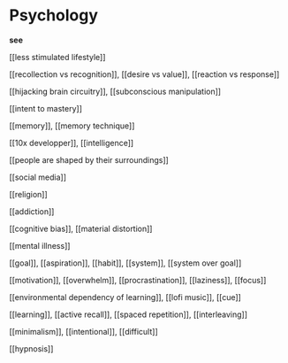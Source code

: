 # Psychology

**see**

[[less stimulated lifestyle]]

[[recollection vs recognition]], [[desire vs value]], [[reaction vs response]]

[[hijacking brain circuitry]], [[subconscious manipulation]]

[[intent to mastery]]

[[memory]], [[memory technique]]

[[10x developper]], [[intelligence]]

[[people are shaped by their surroundings]]

[[social media]]

[[religion]]

[[addiction]]

[[cognitive bias]], [[material distortion]]

[[mental illness]]

[[goal]], [[aspiration]], [[habit]], [[system]], [[system over goal]]

[[motivation]], [[overwhelm]], [[procrastination]], [[laziness]], [[focus]]

[[environmental dependency of learning]], [[lofi music]], [[cue]]

[[learning]], [[active recall]], [[spaced repetition]], [[interleaving]]

[[minimalism]], [[intentional]], [[difficult]]

[[hypnosis]]
